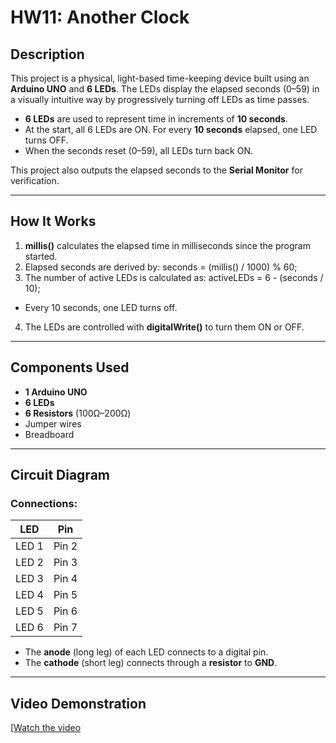 # HW11: Another Clock

## Description
This project is a physical, light-based time-keeping device built using an **Arduino UNO** and **6 LEDs**. The LEDs display the elapsed seconds (0–59) in a visually intuitive way by progressively turning off LEDs as time passes.

- **6 LEDs** are used to represent time in increments of **10 seconds**.
- At the start, all 6 LEDs are ON. For every **10 seconds** elapsed, one LED turns OFF.
- When the seconds reset (0–59), all LEDs turn back ON.

This project also outputs the elapsed seconds to the **Serial Monitor** for verification.

---

## How It Works

1. **millis()** calculates the elapsed time in milliseconds since the program started.
2. Elapsed seconds are derived by: seconds = (millis() / 1000) % 60;
3. The number of active LEDs is calculated as: activeLEDs = 6 - (seconds / 10);
- Every 10 seconds, one LED turns off.
4. The LEDs are controlled with **digitalWrite()** to turn them ON or OFF.

---

## Components Used

- **1 Arduino UNO**
- **6 LEDs**
- **6 Resistors** (100Ω–200Ω)
- Jumper wires
- Breadboard

---

## Circuit Diagram

### Connections:
| LED   | Pin   |
|-------|-------|
| LED 1 | Pin 2 |
| LED 2 | Pin 3 |
| LED 3 | Pin 4 |
| LED 4 | Pin 5 |
| LED 5 | Pin 6 |
| LED 6 | Pin 7 |

- The **anode** (long leg) of each LED connects to a digital pin.
- The **cathode** (short leg) connects through a **resistor** to **GND**.

---
## Video Demonstration

[[Watch the video](https://github.com/nikhilkhandelwal-DM-GY-6063-2024-Fall/HW11/blob/main/hw11.mp4)
